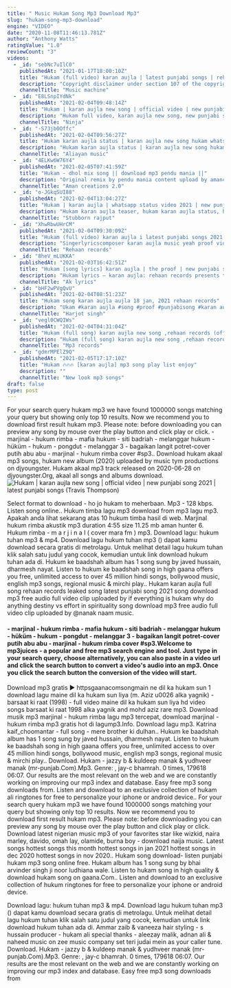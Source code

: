 ```yaml
---
title: " Music Hukam Song Mp3 Download Mp3"
slug: "hukam-song-mp3-download"
engine: "VIDEO"
date: "2020-11-08T11:46:13.781Z"
author: "Anthony Watts"
ratingValue: "1.0"
reviewCount: "3"
videos:
  - _id: "sebNc7uIlC0"
    publishedAt: "2021-01-17T18:00:10Z"
    title: "Hukam (full video) karan aujla | latest punjabi songs | rehaan records | karan aujla new song hukam"
    description: "Copyright disclaimer under section 107 of the copyright act 1976, allowance is made for fair use for purposes such as criticism, comment, news reporting,"
    channelTitle: "Music machine"
  - _id: "E8LSnpIYdNk"
    publishedAt: "2021-02-04T09:48:14Z"
    title: "Hukam | karan aujla new song | official video | new punjabi song 2021 | latest punjabi songs"
    description: "Hukam full video, karan aujla new song, new punjabi song 2021, latest punjabi songs 2021, new punjabi song 2020, new punjabi songs,"
    channelTitle: "Ninja"
  - _id: "-S73jb0Offc"
    publishedAt: "2021-02-04T09:56:27Z"
    title: "Hukam karan aujla status | karan aujla new song hukam whatsapp status | new song hukam karan aujla"
    description: "Hukam karan aujla status | karan aujla new song hukam whatsapp status | new song hukam karan aujla hukam song karan aujla whatshapp status | karan aujla"
    channelTitle: "Aliayan music"
  - _id: "4ELKw6W76Y4"
    publishedAt: "2021-02-05T07:41:59Z"
    title: "Hukam - dhol mix song || download mp3 pendu mania ||"
    description: "Original remix by pendu mania content upload by amancreations 2.0 ====={======{=================== special thanks to pendu mania"
    channelTitle: "Aman creations 2.0"
  - _id: "o-JGkqSUI88"
    publishedAt: "2021-02-04T13:04:27Z"
    title: "Hukam | karan aujla | whatsapp status video 2021 | new punjabi song 2021 | black screen status"
    description: "Hukam karan aujla teaser, hukam karan aujla status, hukam karan aujla new song, hukam karan aujla leaked song, hukam karan aujla whatsapp status, hukam"
    channelTitle: "Stubborn rajput"
  - _id: "XhwRbwUHrCM"
    publishedAt: "2021-02-04T09:30:09Z"
    title: "Hukam (full video) karan aujla i latest punjabi songs 2021 i rehaan records"
    description: "Singerlyricscomposer karan aujla music yeah proof videosagar deol ft gianimane mix &amp; master jstatik project by deep rehaan sukh bajwa &amp; jeewan"
    channelTitle: "Rehaan records"
  - _id: "8heV_mLUKKA"
    publishedAt: "2021-02-03T16:42:51Z"
    title: "Hukam [song lyrics] karan aujla | the proof | new punjabi song |rehaan record"
    description: "Hukam lyrics – karan aujla: rehaan records presents this punjabi song from single track &amp; lyrics of hukam are written by karan aujla which composed"
    channelTitle: "Ak lyrics"
  - _id: "bHF2wPVgQvU"
    publishedAt: "2021-02-04T08:51:23Z"
    title: "Hukam song karan aujla aujla 18 jan, 2021 rehaan records"
    description: "Ukam #karan aujla #song #proof #punjabisong #karan aujla #djjaani #download #mp3free #punjabi organic search: hukam karan aujla mp3 song download,"
    channelTitle: "Harjot singh"
  - _id: "vegl0CWQIWs"
    publishedAt: "2021-02-04T04:31:04Z"
    title: "Hukam (full song) karan aujla new song ,rehaan records (official video)letest song 2021"
    description: "Hukam (full song) karan aujla new song ,rehaan records (official video)letest song 2021"
    channelTitle: "Mp3 records"
  - _id: "gdmrMPElZ9Q"
    publishedAt: "2021-02-05T17:17:10Z"
    title: "Hukam 🔥🔥🔥 [karan aujla] mp3 song play list enjoy"
    description: ""
    channelTitle: "New look mp3 songs"
draft: false
type: post
---
```


For your search query hukam mp3 we have found 1000000 songs matching your query but showing only top 10 results. Now we recommend you to download first result hukam mp3. Please note: before downloading you can preview any song by mouse over the play button and click play or click. - marjinal - hukum rimba - mafia hukum - siti badriah - melanggar hukum - hüküm - hukum - pongdut - melanggar 3 - bagaikan langit potret-cover putih abu abu - marjinal - hukum rimba cover #sp3.. Download hukam akaal mp3 songs, hukam new album (2020) uploaded by music tym productions on djyoungster. Hukam akaal mp3 track released on 2020-06-28 on djyoungster.Org, akaal all songs and albums download.
![Hukam | karan aujla new song | official video | new punjabi song 2021 | latest punjabi songs (Travis Thompson)](https://i.ytimg.com/vi/E8LSnpIYdNk/hqdefault.jpg "Hukam | karan aujla new song | official video | new punjabi song 2021 | latest punjabi songs (Leona Watson)")

Select format to download - ho jo hukam to meherbaan. Mp3 - 128 kbps. Listen song online.. Hukum timba lagu mp3 download from mp3 lagu mp3. Apakah anda lihat sekarang atas 10 hukum timba hasil di web. Marjinal hukum rimba akustik mp3 duration 4:55 size 11.25 mb  aman hunter 6. Hukum rimba - m a r j i n a l ( cover mara fm ) mp3. Download lagu: hukum tuhan mp3 &amp; mp4. Download lagu hukum tuhan mp3 () dapat kamu download secara gratis di metrolagu. Untuk melihat detail lagu hukum tuhan klik salah satu judul yang cocok, kemudian untuk link download hukum tuhan ada di. Hukum ke baadshah album has 1 song sung by javed hussain, dharmesh nayat. Listen to hukum ke baadshah song in high gaana offers you free, unlimited access to over 45 million hindi songs, bollywood music, english mp3 songs, regional music &amp; mirchi play.. Hukam karan aujla full song rehaan records leaked song latest punjabi song 2021 song download mp3 free audio full video clip uploaded by if everything is hukam why do anything destiny vs effort in spirituality song download mp3 free audio full video clip uploaded by @nanak naam music.
<!--inArticleAds-->

<!--galleryOne-->

#### - marjinal - hukum rimba - mafia hukum - siti badriah - melanggar hukum - hüküm - hukum - pongdut - melanggar 3 - bagaikan langit potret-cover putih abu abu - marjinal - hukum rimba cover #sp3.Welcome to mp3juices - a popular and free mp3 search engine and tool. Just type in your search query, choose alternatively, you can also paste in a video url and click the search button to convert a video&#39;s audio into an mp3. Once you click the search button the conversion of the video will start.
<!--inArticleAds-->

<!--galleryTwo-->

Download mp3 gratis ▶ httpsgaanacomsongmain ne dil ka hukam sun 1 download lagu maine dil ka hukam sun liya (m. Aziz u0026 alka yagnik) - barsaat ki raat (1998) - full video maine dil ka hukam sun liya hd video songs barsaat ki raat 1998 alka yagnik and mohd aziz rare mp3. Download musik mp3 marjinal - hukum rimba lagu mp3 tercepat, download marjinal - hukum rimba mp3 gratis hot di lagump3.Info. Download lagu mp3. Katrina kaif_choomantar - full song - mere brother ki dulhan.. Hukum ke baadshah album has 1 song sung by javed hussain, dharmesh nayat. Listen to hukum ke baadshah song in high gaana offers you free, unlimited access to over 45 million hindi songs, bollywood music, english mp3 songs, regional music &amp; mirchi play.. Download. Hukam - jazzy b &amp; kuldeep manak &amp; yudhveer manak (mr-punjab.Com).Mp3. Genre: , jay-c bhamrah. 0 times, 179618 06:07. Our results are the most relevant on the web and we are constantly working on improving our mp3 index and database. Easy free mp3 song downloads from. Listen and download to an exclusive collection of hukam ali ringtones for free to personalize your iphone or android device.. For your search query hukam mp3 we have found 1000000 songs matching your query but showing only top 10 results. Now we recommend you to download first result hukam mp3. Please note: before downloading you can preview any song by mouse over the play button and click play or click. Download latest nigerian music mp3 of your favorites star like wizkid, naira marley, davido, omah lay, olamide, burna boy - download naija music. Latest songs hottest songs this month hottest songs in jan 2021 hottest songs in dec 2020 hottest songs in nov 2020.. Hukam song download- listen punjabi hukam mp3 song online free. Hukam album has 1 song sung by bhai arvinder singh ji noor ludhiana wale. Listen to hukam song in high quality &amp; download hukam song on gaana.Com.. Listen and download to an exclusive collection of hukum ringtones for free to personalize your iphone or android device.
<!--galleryThree-->

Download lagu: hukum tuhan mp3 &amp; mp4. Download lagu hukum tuhan mp3 () dapat kamu download secara gratis di metrolagu. Untuk melihat detail lagu hukum tuhan klik salah satu judul yang cocok, kemudian untuk link download hukum tuhan ada di. Ammar zaib &amp; vaneeza hair styling - s hussain producer - hukam ali special thanks - aleezay malik, adnan ali &amp; naheed music on zee music company set teri judai mein as your caller tune. Download. Hukam - jazzy b &amp; kuldeep manak &amp; yudhveer manak (mr-punjab.Com).Mp3. Genre: , jay-c bhamrah. 0 times, 179618 06:07. Our results are the most relevant on the web and we are constantly working on improving our mp3 index and database. Easy free mp3 song downloads from